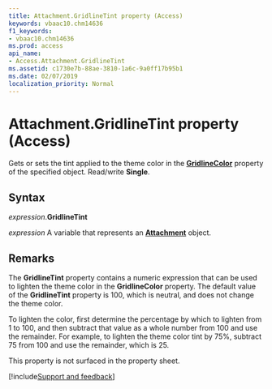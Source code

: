 ```yaml
---
title: Attachment.GridlineTint property (Access)
keywords: vbaac10.chm14636
f1_keywords:
- vbaac10.chm14636
ms.prod: access
api_name:
- Access.Attachment.GridlineTint
ms.assetid: c1730e7b-88ae-3810-1a6c-9a0ff17b95b1
ms.date: 02/07/2019
localization_priority: Normal
---
```



# Attachment.GridlineTint property (Access)

Gets or sets the tint applied to the theme color in the **[GridlineColor](access.attachment.gridlinecolor.md)** property of the specified object. Read/write **Single**.


## Syntax

_expression_.**GridlineTint**

_expression_ A variable that represents an **[Attachment](Access.Attachment.md)** object.


## Remarks

The **GridlineTint** property contains a numeric expression that can be used to lighten the theme color in the **GridlineColor** property. The default value of the **GridlineTint** property is 100, which is neutral, and does not change the theme color. 

To lighten the color, first determine the percentage by which to lighten from 1 to 100, and then subtract that value as a whole number from 100 and use the remainder. For example, to lighten the theme color tint by 75%, subtract 75 from 100 and use the remainder, which is 25.

This property is not surfaced in the property sheet. 




[!include[Support and feedback](~/includes/feedback-boilerplate.md)]